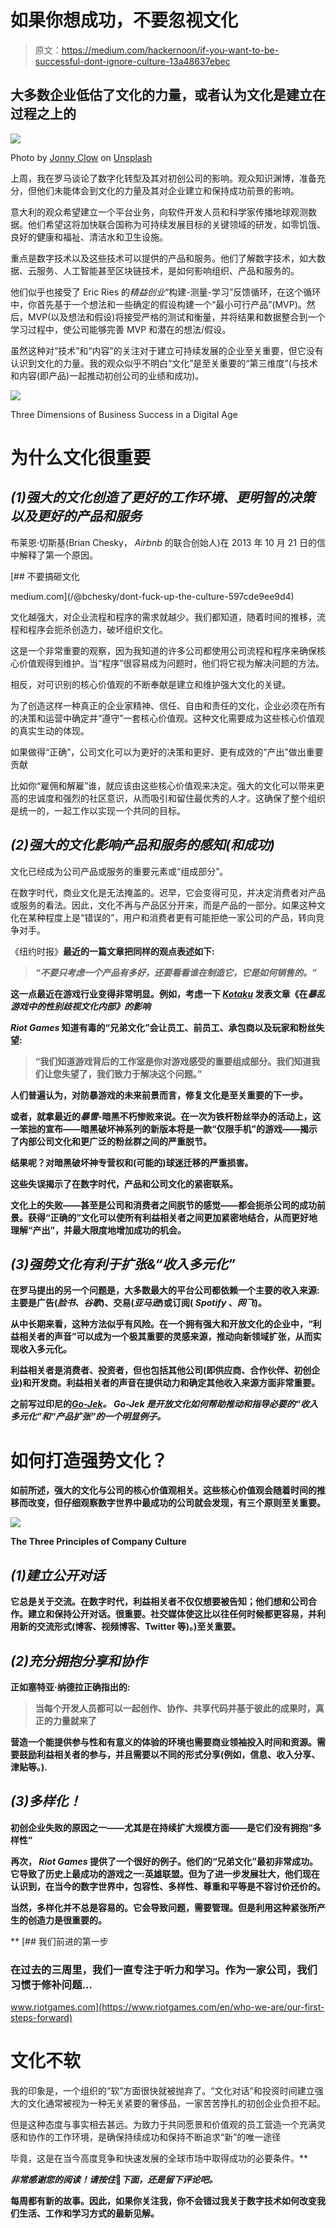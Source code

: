 # 如果你想成功，不要忽视文化

> 原文：<https://medium.com/hackernoon/if-you-want-to-be-successful-dont-ignore-culture-13a48637ebec>

## 大多数企业低估了文化的力量，或者认为文化是建立在过程之上的

![](img/ebd92e223a7ca5d850dea468befc4818.png)

Photo by [Jonny Clow](https://unsplash.com/photos/BuMVDXZTGn0?utm_source=unsplash&utm_medium=referral&utm_content=creditCopyText) on [Unsplash](https://unsplash.com/?utm_source=unsplash&utm_medium=referral&utm_content=creditCopyText)

上周，我在罗马谈论了数字化转型及其对初创公司的影响。观众知识渊博，准备充分，但他们未能体会到文化的力量及其对企业建立和保持成功前景的影响。

意大利的观众希望建立一个平台业务，向软件开发人员和科学家传播地球观测数据。他们希望这将加快联合国称为可持续发展目标的关键领域的研发，如零饥饿、良好的健康和福祉、清洁水和卫生设施。

重点是数字技术以及这些技术可以提供的产品和服务。他们了解数字技术，如大数据、云服务、人工智能甚至区块链技术，是如何影响组织、产品和服务的。

他们似乎也接受了 Eric Ries 的*精益创业*“构建-测量-学习”反馈循环，在这个循环中，你首先基于一个想法和一些确定的假设构建一个“最小可行产品”(MVP)。然后，MVP(以及想法和假设)将接受严格的测试和衡量，并将结果和数据整合到一个学习过程中，使公司能够完善 MVP 和潜在的想法/假设。

虽然这种对“技术”和“内容”的关注对于建立可持续发展的企业至关重要，但它没有认识到文化的力量。我的观众似乎不明白“文化”是至关重要的“第三维度”(与技术和内容(即产品)一起推动初创公司的业绩和成功)。

![](img/af39eb4c984518d1324285dc4514c3b7.png)

Three Dimensions of Business Success in a Digital Age

# **为什么文化很重要**

## *(1)强大的文化创造了更好的工作环境、更明智的决策以及更好的产品和服务*

布莱恩·切斯基(Brian Chesky， *Airbnb* 的联合创始人)在 2013 年 10 月 21 日的信中解释了第一个原因。

[](/@bchesky/dont-fuck-up-the-culture-597cde9ee9d4) [## 不要搞砸文化

medium.com](/@bchesky/dont-fuck-up-the-culture-597cde9ee9d4) 

文化越强大，对企业流程和程序的需求就越少。我们都知道，随着时间的推移，流程和程序会扼杀创造力，破坏组织文化。

这是一个非常重要的观察，因为我知道的许多公司都使用公司流程和程序来确保核心价值观得到维护。当“程序”很容易成为问题时，他们将它视为解决问题的方法。

相反，对可识别的核心价值观的不断奉献是建立和维护强大文化的关键。

为了创造这样一种真正的企业家精神、信任、自由和责任的文化，企业必须在所有的决策和运营中确定并“遵守”一套核心价值观。这种文化需要成为这些核心价值观的真实生动的体现。

如果做得“正确”，公司文化可以为更好的决策和更好、更有成效的“产出”做出重要贡献

比如你“雇佣和解雇”谁，就应该由这些核心价值观来决定。强大的文化可以带来更高的忠诚度和强烈的社区意识，从而吸引和留住最优秀的人才。这确保了整个组织是统一的，一起工作以实现一个共同的目标。

## *(2)强大的文化影响产品和服务的感知(和成功)*

文化已经成为公司产品或服务的重要元素或“组成部分”。

在数字时代，商业文化是无法掩盖的。迟早，它会变得可见，并决定消费者对产品或服务的看法。因此，文化不再与产品区分开来，而是产品的一部分。如果这种文化在某种程度上是“错误的”，用户和消费者更有可能拒绝一家公司的产品，转向竞争对手。

《纽约时报》[](https://share.qz.com/news/1281820/body/)**最近的一篇文章把同样的观点表述如下:**

> ***“不要只考虑一个产品有多好，还要看看谁在制造它，它是如何销售的。”***

**这一点最近在游戏行业变得非常明显。例如，考虑一下 [*Kotaku*](https://kotaku.com/inside-the-culture-of-sexism-at-riot-games-1828165483) 发表文章《在*暴乱游戏中的性别歧视文化内部》的影响***

***Riot Games* 知道有毒的“兄弟文化”会让员工、前员工、承包商以及玩家和粉丝失望:**

> **“我们知道游戏背后的工作室是你对游戏感受的重要组成部分。我们知道我们让您失望了，我们致力于解决这个问题。”**

**人们普遍认为，对防暴游戏的未来前景而言，修复文化是至关重要的下一步。**

**或者，就拿最近的*暴雪*-暗黑不朽惨败来说。在一次为铁杆粉丝举办的活动上，这一笨拙的宣布——暗黑破坏神系列的新版本将是一款“仅限手机”的游戏——揭示了内部公司文化和更广泛的粉丝群之间的严重脱节。**

**结果呢？对暗黑破坏神专营权和(可能的)球迷迁移的严重损害。**

**这些失误揭示了在数字时代，产品和公司文化的紧密联系。**

**文化上的失败——甚至是公司和消费者之间脱节的感觉——都会扼杀公司的成功前景。获得“正确的”文化可以使所有利益相关者之间更加紧密地结合，从而更好地理解“产出”，并最大限度地增加成功的机会。**

## ***(3)强势文化有利于扩张&“收入多元化”***

**在罗马提出的另一个问题是，大多数最大的平台公司都依赖一个主要的收入来源:主要是广告(*脸书、谷歌*)、交易(*亚马逊*)或订阅( *Spotify* 、*网飞*)。**

**从中长期来看，这种方法似乎有风险。在一个拥有强大和开放文化的企业中，“利益相关者的声音”可以成为一个极其重要的灵感来源，推动向新领域扩张，从而实现收入多元化。**

**利益相关者是消费者、投资者，但也包括其他公司(即供应商、合作伙伴、初创企业)和开发商。利益相关者的声音在提供动力和确定其他收入来源方面非常重要。**

**之前写过印尼的[*Go-Jek*](https://hackernoon.com/3-ways-to-grow-your-business-in-a-digital-age-86e8bb3f33d1)*。 *Go-Jek* 是开放文化如何帮助推动和指导必要的“收入多元化”和“产品扩张”的一个明显例子。***

# ****如何打造强势文化？****

**如前所述，强大的文化与公司的核心价值观相关。这些核心价值观会随着时间的推移而改变，但仔细观察数字世界中最成功的公司就会发现，有三个原则至关重要。**

**![](img/c4f26d76fe00942b9c51d6f48a6d7120.png)**

**The Three Principles of Company Culture**

## ***(1)建立公开对话***

**它总是关于交流。在数字时代，利益相关者不仅仅想要被告知；他们想和公司合作。建立和保持公开对话。很重要。社交媒体使这比以往任何时候都更容易，并利用新的交流形式(博客、视频博客、Twitter 等)。)至关重要。**

## ***(2)充分拥抱分享和协作***

**正如塞特亚·纳德拉正确指出的:**

> **当每个开发人员都可以一起创作、协作、共享代码并基于彼此的成果时，真正的力量就来了**

**营造一个能提供参与性和有意义的体验的环境也需要商业领袖投入时间和资源。需要鼓励利益相关者的参与，并且需要以不同的形式分享(例如，信息、收入分享、津贴等。).**

## ***(3)多样化！***

**初创企业失败的原因之一——尤其是在持续扩大规模方面——是它们没有拥抱“多样性”**

**再次， *Riot Games* 提供了一个很好的例子。他们的“兄弟文化”最初非常成功。它导致了历史上最成功的游戏之一:英雄联盟。但为了进一步发展壮大，他们现在认识到，在当今的数字世界中，包容性、多样性、尊重和平等是不容讨价还价的。**

**当然，多样化并不总是容易的。它会导致问题，需要管理。但是利用这种紧张所产生的创造力是很重要的。**

**[](https://www.riotgames.com/en/who-we-are/our-first-steps-forward) [## 我们前进的第一步

### 在过去的三周里，我们一直专注于听力和学习。作为一家公司，我们习惯于修补问题…

www.riotgames.com](https://www.riotgames.com/en/who-we-are/our-first-steps-forward) 

# **文化不软**

我的印象是，一个组织的“软”方面很快就被抛弃了。“文化对话”和投资时间建立强大的文化通常被视为一种无关紧要的奢侈品，一家苦苦挣扎的初创企业负担不起。

但是这种态度与事实相去甚远。为致力于共同愿景和价值观的员工营造一个充满灵感和协作的工作环境，是确保持续成功和保持不断追求“新”的唯一途径

毕竟，这是在当今高度竞争和快速发展的全球市场中取得成功的必要条件。** 

***非常感谢您的阅读！请按住*👏*下面，还是留下评论吧。***

**每周都有新的故事。因此，如果你关注我，你不会错过我关于数字技术如何改变我们生活、工作和学习方式的最新见解。**